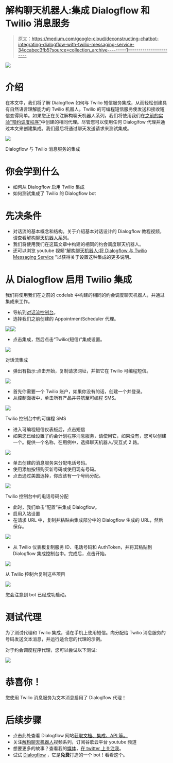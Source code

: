 # 解构聊天机器人:集成 Dialogflow 和 Twilio 消息服务

> 原文：<https://medium.com/google-cloud/deconstructing-chatbot-integrating-dialogflow-with-twilio-messaging-service-34ccabec3fb5?source=collection_archive---------1----------------------->

![](img/1e5106cebd06dbc964e0dad7986cc482.png)

# 介绍

在本文中，我们将了解 Dialogflow 如何与 Twilio 短信服务集成，从而轻松创建具有自然语言理解能力的 Twilio 机器人。Twilio 的可编程短信服务使发送和接收短信变得简单。如果您正在关注解构聊天机器人系列，我们将使用我们在[之前的实验“预约调度程序”](/@pvergadia/deconstructing-chatbots-build-an-appointment-scheduler-with-dialogflow-2ee08614b630)中创建的相同代理。尽管您可以使用任何 Dialoglfow 代理并通过本文来创建集成。我们最后将通过聊天发送请求来测试集成。

![](img/31050e87700fbccc513dc2e25f1a2e3d.png)

Dialogflow 与 Twilio 消息服务的集成

# 你会学到什么

*   如何从 Dialogflow 启用 Twilio 集成
*   如何测试集成了 Twilio 的 Dialogflow bot

# 先决条件

*   对话流的基本概念和结构。关于介绍基本对话设计的 Dialogflow 教程视频，请查看[解构聊天机器人系列](https://www.youtube.com/watch?v=O00K10xP5MU&list=PLIivdWyY5sqK5SM34zbkitWLOV-b3V40B&index=1)。
*   我们将使用我们在这篇文章中构建的相同的约会调度聊天机器人。
*   还可以浏览 youtube 视频“[解构聊天机器人:将 Dialogflow 与 Twilio Messaging Service](https://www.youtube.com/watch?v=t6ecd3Hi_hY&list=PLIivdWyY5sqK5SM34zbkitWLOV-b3V40B&index=7) ”以获得关于设置这种集成的更多说明。

# 从 Dialogflow 启用 Twilio 集成

我们将使用我们在之前的 codelab 中构建的相同的约会调度聊天机器人，并通过集成来工作。

*   导航到[对话流控制台](https://console.dialogflow.com/api-client/)。
*   选择我们之前创建的 AppointmentScheduler 代理。

![](img/a09a84af9256caa36fa11edacbbd0507.png)![](img/7c0d904c7739897893203e859eb6fad6.png)

*   点击集成，然后点击“Twilio(短信)”集成设置。

![](img/d60460c8f4bca0bc1d6a1f84ee5fda1b.png)

对话流集成

*   弹出有指示:点击开始，复制请求网址，并把它在 Twilio 可编程短信。

![](img/6afa9edbee694fd33e9f613da199ed34.png)

*   首先你需要一个 Twilio 账户，如果你没有的话，创建一个并登录。
*   从控制面板中，单击所有产品并导航至可编程 SMS。

![](img/9d91902e2902170d3996ac457bc97972.png)

Twilio 控制台中的可编程 SMS

*   进入可编程短信仪表板后，点击短信
*   如果您已经设置了约会计划程序消息服务，请使用它，如果没有，您可以创建一个。提供一个名称，在用例中，选择聊天机器人/交互式 2 路。

![](img/1052733bff91cb07b20c3bad075124f7.png)

*   单击创建的消息服务来分配电话号码。
*   使用添加按钮购买新号码或使用现有号码。
*   点击通过美国选择，你应该有一个号码分配。

![](img/3f93175a30f75e890702dfb60fb77169.png)

Twilio 控制台中的电话号码分配

*   此时，我们单击“配置”来集成 Dialogflow。
*   启用入站设置
*   在请求 URL 中，复制并粘贴由集成部分中的 Dialogflow 生成的 URL，然后保存。

![](img/ef355b55995c2a131b838f4a3d1203fe.png)

*   从 Twilio 仪表板复制服务 ID、电话号码和 AuthToken，并将其粘贴到 Dialogflow 集成控制台中。完成后，点击开始。

![](img/6c55826331597ddcfd2a5b686d461a6e.png)

从 Twilio 控制台复制这些项目

![](img/f707bd617b991427f3cbc0acde41d751.png)

您会注意到 bot 已经成功启动。

# 测试代理

为了测试代理和 Twilio 集成，请在手机上使用短信。向分配给 Twilio 消息服务的号码发送文本消息，并运行适合您的代理的示例。

对于约会调度程序代理，您可以尝试以下测试:

![](img/9c52e5bd8db7543c00218f7bb3449acf.png)

# 恭喜你！

您使用 Twilio 消息服务为文本消息启用了 Dialoglfow 代理！

# 后续步骤

*   点击此处查看 Dialogflow 网站[获取文档、集成、API 等。](https://cloud.google.com/dialogflow-enterprise/)
*   关注[解构聊天机器人](https://www.youtube.com/watch?v=O00K10xP5MU&list=PLIivdWyY5sqK5SM34zbkitWLOV-b3V40B&index=1)视频系列，订阅谷歌云平台 youtube 频道
*   想要更多的故事？查看我的[媒体](/@pvergadia/)，[在 twitter 上关注我](https://twitter.com/pvergadia)。
*   试试 [Dialogflow](https://dialogflow.com/) ，它是**免费**打造的一个 bot！看看这个。